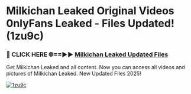 # Milkichan Leaked Original Videos 0nlyFans Leaked - Files Updated! (1zu9c)

<h3>🔴 CLICK HERE 🌐==►► <a href="https://tinyurl.com/ehrbuxhb" rel="nofollow">Milkichan Leaked Updated Files</a></h3>

Get Milkichan Leaked and all content. Now you can access all videos and pictures of Milkichan Leaked. New Updated Files 2025!

[![1zu9c](https://i.imgur.com/lVYEuWS.gif)](https://tinyurl.com/ehrbuxhb)
